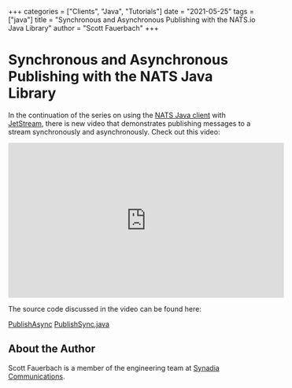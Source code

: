 +++
categories = ["Clients", "Java", "Tutorials"]
date = "2021-05-25"
tags = ["java"]
title = "Synchronous and Asynchronous Publishing with the NATS.io Java Library"
author = "Scott Fauerbach"
+++

# Synchronous and Asynchronous Publishing with the NATS Java Library

In the continuation of the series on using the [NATS Java client](https://github.com/nats-io/nats.java) with [JetStream](https://docs.nats.io/jetstream/jetstream),
there is new video that demonstrates publishing messages to a stream synchronously and asynchronously. Check out this video:

<iframe width="560" height="315" src="https://www.youtube.com/embed/HfUVwzfrrNo" title="YouTube video player" frameborder="0" allow="accelerometer; autoplay; clipboard-write; encrypted-media; gyroscope; picture-in-picture" allowfullscreen></iframe>

The source code discussed in the video can be found here:

[PublishAsync](https://github.com/nats-io/java-nats-examples/tree/main/hello-world/src/main/java/io/nats/hello/PublishAsync.java)
[PublishSync.java](https://github.com/nats-io/java-nats-examples/tree/main/hello-world/src/main/java/io/nats/hello/PublishSync.java)

## About the Author

Scott Fauerbach is a member of the engineering team at [Synadia Communications](https://synadia.com).

